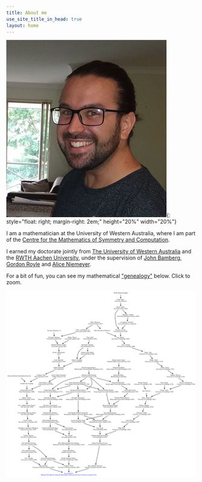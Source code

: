 ```yaml
---
title: About me
use_site_title_in_head: true
layout: home
---
```


![profile](/assets/profile.png){: style="float: right;  margin-right: 2em;" height="20%" width="20%"}

<!---
<div class="profile-picture-container">
    <img src="/assets/profile.png" class="profile-picture" />
</div>
--->

I am a mathematician at the University of Western Australia, where I am part of the [Centre for the Mathematics of Symmetry and Computation](http://www.cmsc.uwa.edu.au/).

I earned my doctorate jointly from [The University of Western Australia](http://www.uwa.edu.au/) and the [RWTH Aachen University](http://www.rwth-aachen.de/), under the supervision of [John Bamberg](https://johnbamberg.github.io/), [Gordon Royle](http://www.web.uwa.edu.au/people/Gordon.Royle) and [Alice Niemeyer](http://www.math.rwth-aachen.de/~Alice.Niemeyer/).

For a bit of fun, you can see my mathematical ["genealogy"](https://www.mathgenealogy.org/id.php?id=272900) below. Click to zoom.

[![Genealogy](/assets/Jesse_Lansdown_Mathematical_Genealogy.png)](/assets/Jesse_Lansdown_Mathematical_Genealogy.png)
